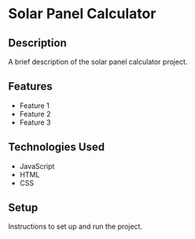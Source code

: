 # Solar Panel Calculator

## Description

A brief description of the solar panel calculator project.

## Features

- Feature 1
- Feature 2
- Feature 3

## Technologies Used

- JavaScript
- HTML
- CSS

## Setup

Instructions to set up and run the project.

